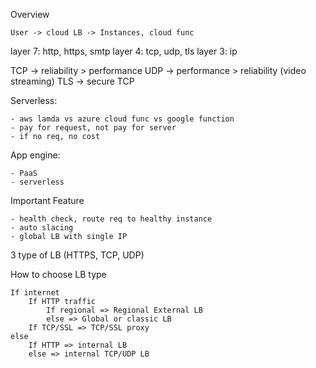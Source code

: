 Overview
    
    User -> cloud LB -> Instances, cloud func

layer 7: http, https, smtp
layer 4: tcp, udp, tls
layer 3: ip

TCP -> reliability > performance
UDP -> performance > reliability (video streaming)
TLS -> secure TCP

Serverless:
    
    - aws lamda vs azure cloud func vs google function
    - pay for request, not pay for server
    - if no req, no cost

App engine:

    - PaaS
    - serverless

Important Feature
    
    - health check, route req to healthy instance
    - auto slacing
    - global LB with single IP

3 type of LB (HTTPS, TCP, UDP)

How to choose LB type

    If internet 
        If HTTP traffic
            If regional => Regional External LB
            else => Global or classic LB
        If TCP/SSL => TCP/SSL proxy
    else
        If HTTP => internal LB
        else => internal TCP/UDP LB
            



